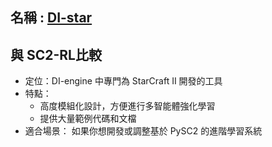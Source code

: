 ## 名稱 : [DI-star](https://github.com/opendilab/DI-star)

## 與 SC2-RL比較
* 定位：DI-engine 中專門為 StarCraft II 開發的工具
* 特點：
  * 高度模組化設計，方便進行多智能體強化學習
  * 提供大量範例代碼和文檔
* 適合場景：
  如果你想開發或調整基於 PySC2 的進階學習系統
